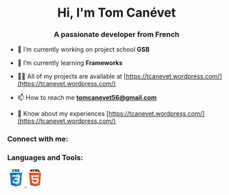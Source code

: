 <h1 align="center">Hi, I'm Tom Canévet</h1>
<h3 align="center">A passionate developer from French</h3>

- 🔭 I’m currently working on project school **GSB**

- 🌱 I’m currently learning **Frameworks**

- 👨‍💻 All of my projects are available at [https://tcanevet.wordpress.com/](https://tcanevet.wordpress.com/)

- 📫 How to reach me **tomcanevet56@gmail.com**

- 📄 Know about my experiences [https://tcanevet.wordpress.com/](https://tcanevet.wordpress.com/)

<h3 align="left">Connect with me:</h3>
<p align="left">
</p>

<h3 align="left">Languages and Tools:</h3>
<p align="left"> <a href="https://www.w3schools.com/css/" target="_blank" rel="noreferrer"> <img src="https://raw.githubusercontent.com/devicons/devicon/master/icons/css3/css3-original-wordmark.svg" alt="css3" width="40" height="40"/> </a> <a href="https://www.w3.org/html/" target="_blank" rel="noreferrer"> <img src="https://raw.githubusercontent.com/devicons/devicon/master/icons/html5/html5-original-wordmark.svg" alt="html5" width="40" height="40"/> </a> </p>
